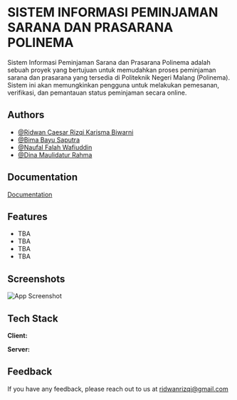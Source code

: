 
# SISTEM INFORMASI PEMINJAMAN SARANA DAN PRASARANA POLINEMA

Sistem Informasi Peminjaman Sarana dan Prasarana Polinema adalah sebuah proyek yang bertujuan untuk memudahkan proses peminjaman sarana dan prasarana yang tersedia di Politeknik Negeri Malang (Polinema). Sistem ini akan memungkinkan pengguna untuk melakukan pemesanan, verifikasi, dan pemantauan status peminjaman secara online.



## Authors

- [@Ridwan Caesar Rizqi Karisma Biwarni ](https://github.com/RidwanRizqi)
- [@Bima Bayu Saputra](https://github.com/BimaBayuUWUUU)
- [@Naufal Falah Wafiuddin](https://github.com/NFalah25)
- [@Dina Maulidatur Rahma](https://github.com/dinamrahma25)



## Documentation

[Documentation](https://linktodocumentation)


## Features

- TBA
- TBA
- TBA
- TBA


## Screenshots

![App Screenshot](https://via.placeholder.com/468x300?text=App+Screenshot+Here)

## Tech Stack

**Client:** 

**Server:** 


## Feedback

If you have any feedback, please reach out to us at ridwanrizqi@gmail.com

